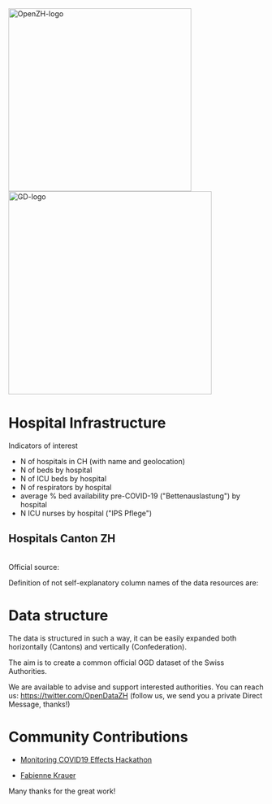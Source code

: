 <img src="https://github.com/openZH/covid_19/blob/master/statistisches_amt_kt_zh.png" alt="OpenZH-logo" width="360"/>
<img src="https://github.com/openZH/covid_19/blob/master/gd.png" alt="GD-logo" width="400"/> 


# Hospital Infrastructure

Indicators of interest <br>
- N of hospitals in CH (with name and geolocation) <br>
- N of beds by hospital <br>
- N of ICU beds by hospital <br>
- N of respirators by hospital <br>
- average % bed availability pre-COVID-19 ("Bettenauslastung") by hospital <br>
- N ICU nurses by hospital ("IPS Pflege") <br>


## Hospitals Canton ZH


<br>Official source: 


Definition of not self-explanatory column names of the data resources are:




# Data structure
The data is structured in such a way, it can be easily expanded both horizontally (Cantons) and vertically (Confederation).

The aim is to create a common official OGD dataset of the Swiss Authorities.

We are available to advise and support interested authorities. You can reach us: https://twitter.com/OpenDataZH (follow us, we send you a private Direct Message, thanks!)

# Community Contributions
- [Monitoring COVID19 Effects Hackathon](https://db.schoolofdata.ch/project/68)

- [Fabienne Krauer](https://github.com/fkrauer)

Many thanks for the great work!
